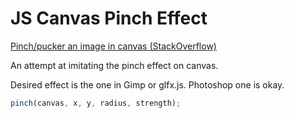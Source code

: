 # JS Canvas Pinch Effect

[Pinch/pucker an image in canvas (StackOverflow)](http://stackoverflow.com/questions/33402497/pinch-pucker-an-image-in-canvas)

An attempt at imitating the pinch effect on canvas.

Desired effect is the one in Gimp or glfx.js. Photoshop one is okay.

```javascript
pinch(canvas, x, y, radius, strength);
```